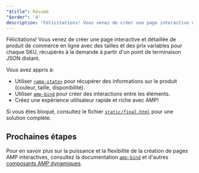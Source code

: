 ```yaml
---
"$title": Résumé
"$order": '4'
description: "Félicitations! Vous venez de créer une page interactive et détaillée de produit de commerce en ligne avec des tailles et des prix variables pour chaque SKU, récupérés à la demande à partir d'un point de terminaison JSON distant."
---
```


Félicitations! Vous venez de créer une page interactive et détaillée de produit de commerce en ligne avec des tailles et des prix variables pour chaque SKU, récupérés à la demande à partir d'un point de terminaison JSON distant.

Vous avez appris à:

- Utiliser [`<amp-state>`](../../../../documentation/components/reference/amp-bind.md#state) pour récupérer des informations sur le produit (couleur, taille, disponibilité).
- Utiliser [`amp-bind`](../../../../documentation/components/reference/amp-bind.md) pour créer des interactions entre les éléments.
- Créez une expérience utilisateur rapide et riche avec AMP!

Si vous êtes bloqué, consultez le fichier [`static/final.html`](https://github.com/googlecodelabs/advanced-interactivity-in-amp/blob/master/static/final.html) pour une solution complète.

## Prochaines étapes

Pour en savoir plus sur la puissance et la flexibilité de la création de pages AMP interactives, consultez la documentation [`amp-bind`](../../../../documentation/components/reference/amp-bind.md) et d'autres [composants AMP dynamiques](../../../../documentation/components/index.html).
